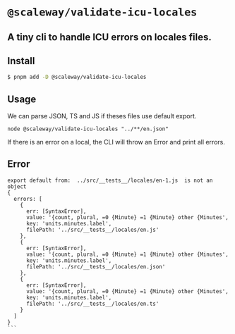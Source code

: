 # `@scaleway/validate-icu-locales`

## A tiny cli to handle ICU errors on locales files.
## Install

```bash
$ pnpm add -D @scaleway/validate-icu-locales
```
## Usage

We can parse JSON, TS and JS if theses files use default export.


```
node @scaleway/validate-icu-locales "../**/en.json"
```

If there is an error on a local, the CLI will throw an Error and print all errors.


## Error
````
export default from:  ../src/__tests__/locales/en-1.js  is not an object
{
  errors: [
    {
      err: [SyntaxError],
      value: '{count, plural, =0 {Minute} =1 {Minute} other {Minutes',
      key: 'units.minutes.label',
      filePath: '../src/__tests__/locales/en.js'
    },
    {
      err: [SyntaxError],
      value: '{count, plural, =0 {Minute} =1 {Minute} other {Minutes',
      key: 'units.minutes.label',
      filePath: '../src/__tests__/locales/en.json'
    },
    {
      err: [SyntaxError],
      value: '{count, plural, =0 {Minute} =1 {Minute} other {Minutes',
      key: 'units.minutes.label',
      filePath: '../src/__tests__/locales/en.ts'
    }
  ]
}
```